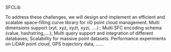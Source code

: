 SFCLib

To address these challenges, we will design and implement an efficient and scalable space-filling curve library for nD point cloud management.
Multi dimensions support (xyt, xyz, xyzt, xyzi, ….) ;
 Multi SFC encoding schema (value, hashstring,….);
 Multi query support and integration of different databases;
 Scalability for massive point datasets.
 Performance experiments on LiDAR point cloud, GPS trajectory data, ……

